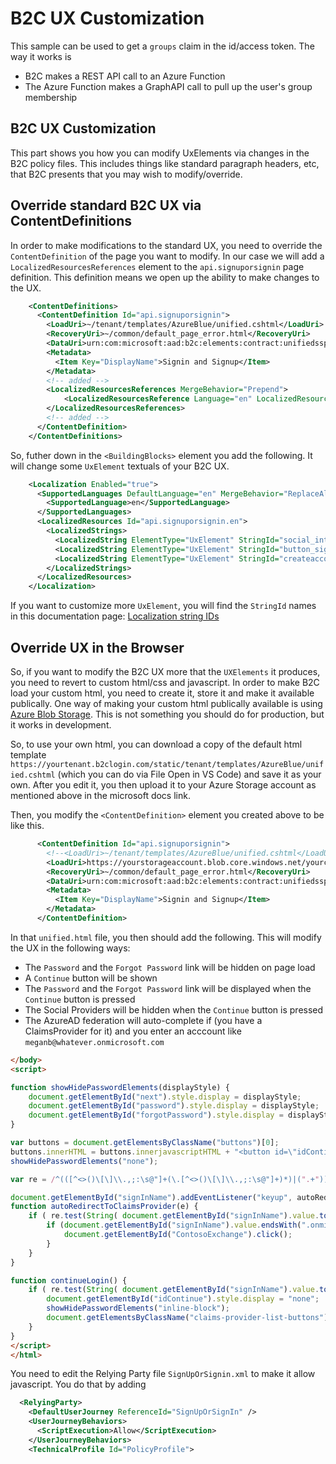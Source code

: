 # B2C UX Customization

This sample can be used to get a `groups` claim in the id/access token. The way it works is

- B2C makes a REST API call to an Azure Function
- The Azure Function makes a GraphAPI call to pull up the user's group membership

## B2C UX Customization

This part shows you how you can modify UxElements via changes in the B2C policy files. This includes things like standard paragraph headers, etc, that B2C presents that you may wish to modify/override.

## Override standard B2C UX via ContentDefinitions

In order to make modifications to the standard UX, you need to override the `ContentDefinition` of the page you want to modify. In our case we will add a `LocalizedResourcesReferences` element to the `api.signuporsignin` page definition. This definition means we open up the ability to make changes to the UX. 

```xml
    <ContentDefinitions>
      <ContentDefinition Id="api.signuporsignin">
        <LoadUri>~/tenant/templates/AzureBlue/unified.cshtml</LoadUri>
        <RecoveryUri>~/common/default_page_error.html</RecoveryUri>
        <DataUri>urn:com:microsoft:aad:b2c:elements:contract:unifiedssp:2.1.0</DataUri>
        <Metadata>
          <Item Key="DisplayName">Signin and Signup</Item>
        </Metadata>
        <!-- added -->
        <LocalizedResourcesReferences MergeBehavior="Prepend">
            <LocalizedResourcesReference Language="en" LocalizedResourcesReferenceId="api.signuporsignin.en" />
        </LocalizedResourcesReferences>      
        <!-- added -->
      </ContentDefinition>
    </ContentDefinitions>
```

So, futher down in the `<BuildingBlocks>` element you add the following. It will change some `UxElement` textuals of your B2C UX. 
 
```xml
    <Localization Enabled="true">
      <SupportedLanguages DefaultLanguage="en" MergeBehavior="ReplaceAll">
        <SupportedLanguage>en</SupportedLanguage>
      </SupportedLanguages>
      <LocalizedResources Id="api.signuporsignin.en">
        <LocalizedStrings>
          <LocalizedString ElementType="UxElement" StringId="social_intro">Federated Identity Providers</LocalizedString>
          <LocalizedString ElementType="UxElement" StringId="button_signin">Login</LocalizedString>
          <LocalizedString ElementType="UxElement" StringId="createaccount_intro">Need an account?</LocalizedString>
        </LocalizedStrings>
      </LocalizedResources>
    </Localization>    
```

If you want to customize more `UxElement`, you will find the `StringId` names in this documentation page: [Localization string IDs](https://docs.microsoft.com/en-us/azure/active-directory-b2c/localization-string-ids)

## Override UX in the Browser

So, if you want to modify the B2C UX more that the `UXElements` it produces, you need to revert to custom html/css and javascript. In order to make B2C load your custom html, you need to create it, store it and make it available publically. One way of making your custom html publically available is using [Azure Blob Storage](https://docs.microsoft.com/en-us/azure/active-directory-b2c/custom-policy-ui-customization#2-create-an-azure-blob-storage-account). This is not something you should do for production, but it works in development.

So, to use your own html, you can download a copy of the default html template `https://yourtenant.b2clogin.com/static/tenant/templates/AzureBlue/unified.cshtml` (which you can do via File Open in VS Code) and save it as your own. After you edit it, you then upload it to your Azure Storage account as mentioned above in the microsoft docs link.

Then, you modify the `<ContentDefinition>` element you created above to be like this.

```xml
      <ContentDefinition Id="api.signuporsignin">
        <!--<LoadUri>~/tenant/templates/AzureBlue/unified.cshtml</LoadUri>-->
        <LoadUri>https://yourstorageaccount.blob.core.windows.net/yourcontainer/unified.html</LoadUri>
        <RecoveryUri>~/common/default_page_error.html</RecoveryUri>
        <DataUri>urn:com:microsoft:aad:b2c:elements:contract:unifiedssp:2.1.0</DataUri>
        <Metadata>
          <Item Key="DisplayName">Signin and Signup</Item>
        </Metadata>
      </ContentDefinition>
```

In that `unified.html` file, you then should add the following. This will modify the UX in the following ways:
- The `Password` and the `Forgot Password` link will be hidden on page load
- A `Continue` button will be shown
- The `Password` and the `Forgot Password` link will be displayed when the `Continue` button is pressed
- The Social Providers will be hidden when the `Continue` button is pressed
- The AzureAD federation will auto-complete if (you have a ClaimsProvider for it) and you enter an acccount like `meganb@whatever.onmicrosoft.com`

```html
</body>
<script>

function showHidePasswordElements(displayStyle) {
    document.getElementById("next").style.display = displayStyle;
    document.getElementById("password").style.display = displayStyle;
    document.getElementById("forgotPassword").style.display = displayStyle;
}

var buttons = document.getElementsByClassName("buttons")[0];
buttons.innerHTML = buttons.innerjavascriptHTML + "<button id=\"idContinue\" onclick=\"continueLogin()\">Continue</button>";
showHidePasswordElements("none");

var re = /^(([^<>()\[\]\\.,;:\s@"]+(\.[^<>()\[\]\\.,;:\s@"]+)*)|(".+"))@((\[[0-9]{1,3}\.[0-9]{1,3}\.[0-9]{1,3}\.[0-9]{1,3}\])|(([a-zA-Z\-0-9]+\.)+[a-zA-Z]{2,}))$/;

document.getElementById("signInName").addEventListener("keyup", autoRedirectToClaimsProvider);
function autoRedirectToClaimsProvider(e) {
    if ( re.test(String( document.getElementById("signInName").value.toLowerCase() ) ) ) {
        if (document.getElementById("signInName").value.endsWith(".onmicrosoft.com") ) {
            document.getElementById("ContosoExchange").click();
        }
    }  
}    

function continueLogin() {
    if ( re.test(String( document.getElementById("signInName").value.toLowerCase() ) ) ) {
        document.getElementById("idContinue").style.display = "none";
        showHidePasswordElements("inline-block");
        document.getElementsByClassName("claims-provider-list-buttons")[0].style.display = "none";
    }  
}
</script>
</html>
``` 

You need to edit the Relying Party file `SignUpOrSignin.xml` to make it allow javascript. You do that by adding

```xml
  <RelyingParty>
    <DefaultUserJourney ReferenceId="SignUpOrSignIn" />
    <UserJourneyBehaviors>
      <ScriptExecution>Allow</ScriptExecution>
    </UserJourneyBehaviors>
    <TechnicalProfile Id="PolicyProfile">
```
